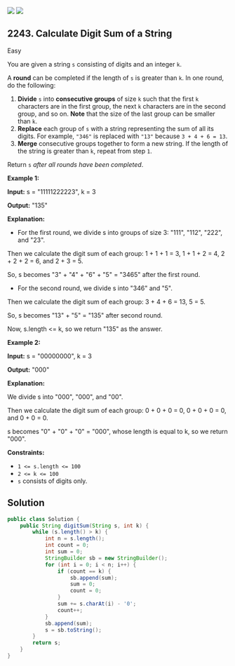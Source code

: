 [![](https://img.shields.io/github/stars/javadev/LeetCode-in-Java?label=Stars&style=flat-square)](https://github.com/javadev/LeetCode-in-Java)
[![](https://img.shields.io/github/forks/javadev/LeetCode-in-Java?label=Fork%20me%20on%20GitHub%20&style=flat-square)](https://github.com/javadev/LeetCode-in-Java/fork)

## 2243\. Calculate Digit Sum of a String

Easy

You are given a string `s` consisting of digits and an integer `k`.

A **round** can be completed if the length of `s` is greater than `k`. In one round, do the following:

1.  **Divide** `s` into **consecutive groups** of size `k` such that the first `k` characters are in the first group, the next `k` characters are in the second group, and so on. **Note** that the size of the last group can be smaller than `k`.
2.  **Replace** each group of `s` with a string representing the sum of all its digits. For example, `"346"` is replaced with `"13"` because `3 + 4 + 6 = 13`.
3.  **Merge** consecutive groups together to form a new string. If the length of the string is greater than `k`, repeat from step `1`.

Return `s` _after all rounds have been completed_.

**Example 1:**

**Input:** s = "11111222223", k = 3

**Output:** "135"

**Explanation:**

- For the first round, we divide s into groups of size 3: "111", "112", "222", and "23".

Then we calculate the digit sum of each group: 1 + 1 + 1 = 3, 1 + 1 + 2 = 4, 2 + 2 + 2 = 6, and 2 + 3 = 5.

So, s becomes "3" + "4" + "6" + "5" = "3465" after the first round.

- For the second round, we divide s into "346" and "5".

Then we calculate the digit sum of each group: 3 + 4 + 6 = 13, 5 = 5.

So, s becomes "13" + "5" = "135" after second round.

Now, s.length <= k, so we return "135" as the answer. 

**Example 2:**

**Input:** s = "00000000", k = 3

**Output:** "000"

**Explanation:**

We divide s into "000", "000", and "00".

Then we calculate the digit sum of each group: 0 + 0 + 0 = 0, 0 + 0 + 0 = 0, and 0 + 0 = 0.

s becomes "0" + "0" + "0" = "000", whose length is equal to k, so we return "000". 

**Constraints:**

*   `1 <= s.length <= 100`
*   `2 <= k <= 100`
*   `s` consists of digits only.

## Solution

```java
public class Solution {
    public String digitSum(String s, int k) {
        while (s.length() > k) {
            int n = s.length();
            int count = 0;
            int sum = 0;
            StringBuilder sb = new StringBuilder();
            for (int i = 0; i < n; i++) {
                if (count == k) {
                    sb.append(sum);
                    sum = 0;
                    count = 0;
                }
                sum += s.charAt(i) - '0';
                count++;
            }
            sb.append(sum);
            s = sb.toString();
        }
        return s;
    }
}
```